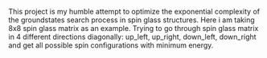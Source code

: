 This project is my humble attempt to optimize the exponential complexity of the groundstates search process in spin glass structures.
Here i am taking 8x8 spin glass matrix as an example.
Trying to go through spin glass matrix in 4 different directions diagonally: up_left, up_right, down_left, down_right and get all possible spin configurations with minimum energy.